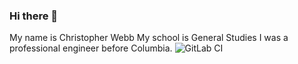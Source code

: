 ### Hi there 👋
My name is Christopher Webb
My school is General Studies
I was a professional engineer before Columbia. 
![GitLab CI](https://img.shields.io/badge/gitlab%20ci-%23181717.svg?style=for-the-badge&logo=gitlab&logoColor=white)

<!--
**chriswebb09/chriswebb09** is a ✨ _special_ ✨ repository because its `README.md` (this file) appears on your GitHub profile.

Here are some ideas to get you started:

- 🔭 I’m currently working on ...
- 🌱 I’m currently learning ...
- 👯 I’m looking to collaborate on ...
- 🤔 I’m looking for help with ...
- 💬 Ask me about ...
- 📫 How to reach me: ...
- 😄 Pronouns: ...
- ⚡ Fun fact: ...
-->
